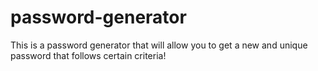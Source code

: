 # password-generator
This is a password generator that will allow you to get a new and unique password that follows certain criteria! 
